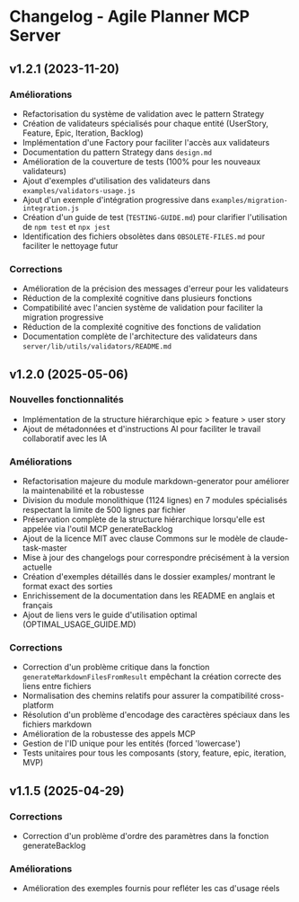 # Changelog - Agile Planner MCP Server

## v1.2.1 (2023-11-20)

### Améliorations
- Refactorisation du système de validation avec le pattern Strategy
- Création de validateurs spécialisés pour chaque entité (UserStory, Feature, Epic, Iteration, Backlog)
- Implémentation d'une Factory pour faciliter l'accès aux validateurs
- Documentation du pattern Strategy dans `design.md`
- Amélioration de la couverture de tests (100% pour les nouveaux validateurs)
- Ajout d'exemples d'utilisation des validateurs dans `examples/validators-usage.js`
- Ajout d'un exemple d'intégration progressive dans `examples/migration-integration.js`
- Création d'un guide de test (`TESTING-GUIDE.md`) pour clarifier l'utilisation de `npm test` et `npx jest`
- Identification des fichiers obsolètes dans `OBSOLETE-FILES.md` pour faciliter le nettoyage futur

### Corrections
- Amélioration de la précision des messages d'erreur pour les validateurs
- Réduction de la complexité cognitive dans plusieurs fonctions
- Compatibilité avec l'ancien système de validation pour faciliter la migration progressive
- Réduction de la complexité cognitive des fonctions de validation
- Documentation complète de l'architecture des validateurs dans `server/lib/utils/validators/README.md`

## v1.2.0 (2025-05-06)

### Nouvelles fonctionnalités
- Implémentation de la structure hiérarchique epic > feature > user story
- Ajout de métadonnées et d'instructions AI pour faciliter le travail collaboratif avec les IA

### Améliorations
- Refactorisation majeure du module markdown-generator pour améliorer la maintenabilité et la robustesse
- Division du module monolithique (1124 lignes) en 7 modules spécialisés respectant la limite de 500 lignes par fichier
- Préservation complète de la structure hiérarchique lorsqu'elle est appelée via l'outil MCP generateBacklog
- Ajout de la licence MIT avec clause Commons sur le modèle de claude-task-master
- Mise à jour des changelogs pour correspondre précisément à la version actuelle
- Création d'exemples détaillés dans le dossier examples/ montrant le format exact des sorties
- Enrichissement de la documentation dans les README en anglais et français
- Ajout de liens vers le guide d'utilisation optimal (OPTIMAL_USAGE_GUIDE.MD)

### Corrections
- Correction d'un problème critique dans la fonction `generateMarkdownFilesFromResult` empêchant la création correcte des liens entre fichiers
- Normalisation des chemins relatifs pour assurer la compatibilité cross-platform
- Résolution d'un problème d'encodage des caractères spéciaux dans les fichiers markdown
- Amélioration de la robustesse des appels MCP
- Gestion de l'ID unique pour les entités (forced 'lowercase')
- Tests unitaires pour tous les composants (story, feature, epic, iteration, MVP)

## v1.1.5 (2025-04-29)

### Corrections
- Correction d'un problème d'ordre des paramètres dans la fonction generateBacklog

### Améliorations
- Amélioration des exemples fournis pour refléter les cas d'usage réels
